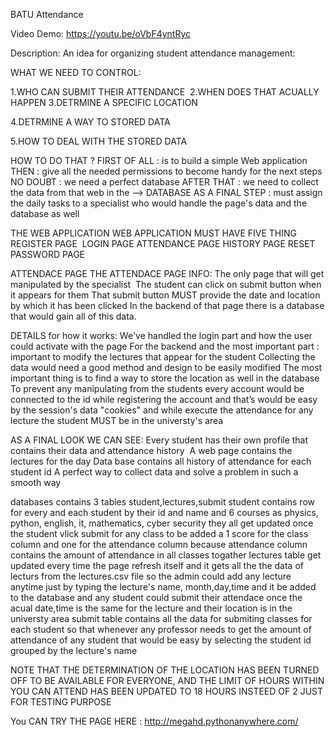  BATU Attendance
 
 Video Demo:  <https://youtu.be/oVbF4yntRyc>
 
 Description:
 An idea for organizing student attendance management​:

WHAT WE NEED TO CONTROL​:

1.WHO CAN SUBMIT THEIR ATTENDANCE
​
2.WHEN DOES THAT ACUALLY HAPPEN
​
3.DETRMINE A SPECIFIC LOCATION​

4.DETRMINE A WAY TO STORED DATA​

5.HOW TO DEAL WITH THE STORED DATA​

HOW TO DO THAT ?​
FIRST OF ALL : is to build a simple Web application​
THEN : give all the needed permissions to become handy for the next steps​
NO DOUBT : we need a perfect database​
AFTER THAT : we need to collect the data from that web in the --> DATABASE​
AS A FINAL STEP : must assign the daily tasks to a  specialist who would handle the page's data and the database as well ​

THE WEB APPLICATION​
WEB APPLICATION  MUST HAVE FIVE THING​
REGISTER PAGE ​
LOGIN PAGE​
ATTENDANCE PAGE​
HISTORY PAGE​
RESET PASSWORD PAGE​

​ATTENDACE PAGE​
THE ATTENDACE PAGE INFO:​
The only page that will get manipulated by the specialist ​
The student can click on submit button when it appears for them​
That submit button MUST provide the date and location by which it has been clicked​
In the backend of that page there is a database that would gain all of this data.​

DETAILS for how it works​:
We've handled the login part and how the user could activate with the page​
For the backend and the most important part :​
important to modify the lectures that appear for the student ​
Collecting the data would need a good method and design to be easily modified​
The most important thing is to find a way to store the location as well in the database​
To prevent any manipulating  from the students every account would be connected to the id while registering the account and that’s would be easy by the session's data "cookies"​ and while execute the attendance for any lecture the student MUST be in the universty's area

AS A FINAL LOOK WE CAN SEE:​
Every student has their own profile that contains their data and attendance history ​
A web page contains the lectures for the day​
Data base contains all history of attendance for each student id​
A perfect way to collect data and solve a problem in such a smooth way ​

databases contains 3 tables
student,lectures,submit
student contains row for every and each student by their id and name and 6 courses as physics, python, english, it, mathematics, cyber security they all get updated once the student vlick submit for any class to be added a 1 score for the class column and one for the attendance column because attendance column contains the amount of attendance in all classes togather
lectures table get updated every time the page refresh itself and it gets all the the data of lecturs from the lectures.csv file so the admin could add any lecture anytime just by typing the lecture's name, month,day,time and it be added to the database and any student could submit their attendace once the acual date,time is the same for the lecture and their location is in the universty area
submit table contains all the data for submiting classes for each student so that whenever any professor needs to get the amount of attendance of any student that would be easy by selecting the student id grouped by the lecture's name

<!-- THANKS CS50 ...​ -->


NOTE THAT THE DETERMINATION OF THE LOCATION HAS BEEN TURNED OFF TO BE AVAILABLE FOR EVERYONE,
AND THE LIMIT OF HOURS WITHIN YOU CAN ATTEND HAS BEEN UPDATED TO 18 HOURS INSTEED OF 2 JUST FOR TESTING PURPOSE

You CAN TRY THE PAGE HERE : http://megahd.pythonanywhere.com/

